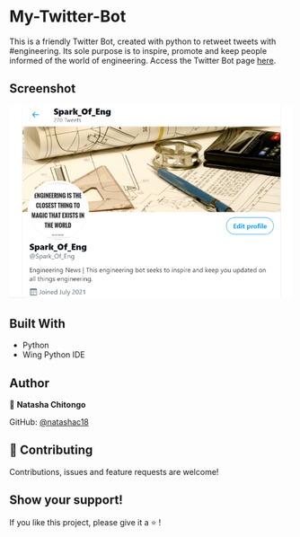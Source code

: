# My-Twitter-Bot
This is a friendly Twitter Bot, created with python to retweet tweets with #engineering. Its sole purpose is to inspire, promote and keep people informed of the world of engineering. Access the Twitter Bot page [here](https://twitter.com/Spark_Of_Eng).

## Screenshot

![Screenshot](TwitterScreenshot.PNG)

## Built With

- Python
- Wing Python IDE

## Author

:bust_in_silhouette: **Natasha Chitongo** 

GitHub: [@natashac18](https://github.com/natashac18)

## :handshake: Contributing

Contributions, issues and feature requests are welcome!

## Show your support! 

If you like this project, please give it a :star: !
